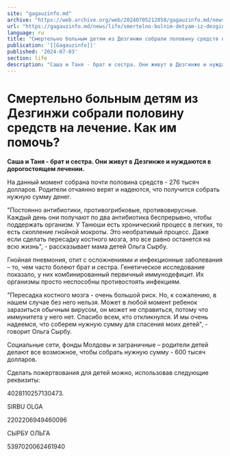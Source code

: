 ```yaml
---
site: "gagauzinfo.md"
archive: "https://web.archive.org/web/20240705212858/gagauzinfo.md/news/life/smertelno-bolnim-detyam-iz-dezginzhi-sobrali-polovinu-sredstv-na-lechenie-kak-im-pomoch"
url: "https://gagauzinfo.md/news/life/smertelno-bolnim-detyam-iz-dezginzhi-sobrali-polovinu-sredstv-na-lechenie-kak-im-pomoch"
language: ru
title: "Смертельно больным детям из Дезгинжи собрали половину средств на лечение. Как им помочь?"
publication: '[[Gagauzinfo]]'
published: '2024-07-03'
section: life
description: "Саша и Таня - брат и сестра. Они живут в Дезгинже и нуждаются в дорогостоящем лечении."
---
```


# Смертельно больным детям из Дезгинжи собрали половину средств на лечение. Как им помочь?

**Саша и Таня - брат и сестра. Они живут в Дезгинже и нуждаются в дорогостоящем лечении.**

На данный момент собрана почти половина средств - 276 тысяч долларов. Родители отчаянно верят и надеются, что получится собрать нужную сумму денег.

"Постоянно антибиотики, противогрибковые, противовирусные. Каждый день они получают по два антибиотика беспрерывно, чтобы поддержать организм. У Танюши есть хронический процесс в легких, то есть скопление гнойной мокроты. Это необратимый процесс. Даже если сделать пересадку костного мозга, это все равно останется на всю жизнь", - рассказывает мама детей Ольга Сырбу.

Гнойная пневмония, отит с осложнениями и инфекционные заболевания – то, чем часто болеют брат и сестра. Генетическое исследование показало, у них комбинированный первичный иммунодефицит. Их организмы просто неспособны противостоять инфекциям.

"Пересадка костного мозга - очень большой риск. Но, к сожалению, в нашем случае без него нельзя. Может в любой момент ребенок заразиться обычным вирусом, он может не справиться, потому что иммунитета у него нет. Спасибо всем, кто откликнулся. И мы очень надеемся, что соберем нужную сумму для спасения моих детей", - говорит Ольга Сырбу.

Социальные сети, фонды Молдовы и заграничные – родители детей делают все возможное, чтобы собрать нужную сумму - 600 тысяч долларов.

Сделать пожертвования для детей можно, использовав следующие реквизиты:

4028110257130473.

SIRBU OLGA

2202206949460096

СЫРБУ ОЛЬГА

5397020062461940